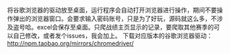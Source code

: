 将谷歌浏览器的驱动放至桌面，运行程序会自动打开浏览器进行操作，期间不要操作弹出的浏览器窗口。会要求输入密码账号，只是为了好玩，源码就这么多，不涉及盗号哈。excel会保存至桌面。只爬战绩主页显示的记录，要爬取其他赛季的可以自己修改，或者发个issues，我会加上。
下载对应版本的谷歌浏览器驱动：http://npm.taobao.org/mirrors/chromedriver/
